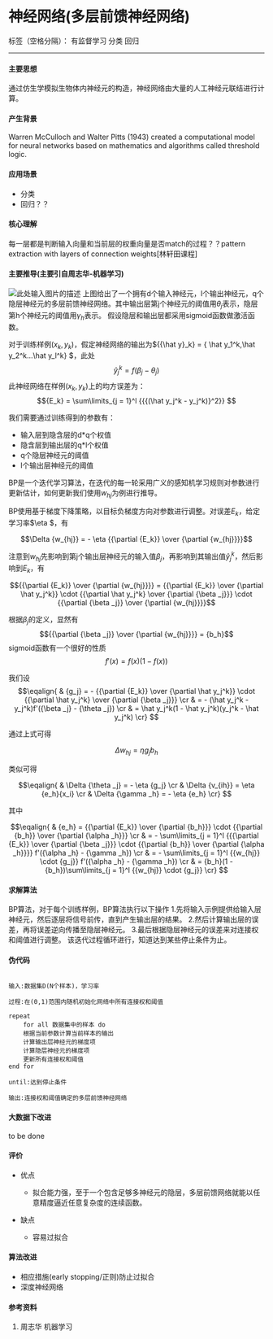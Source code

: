 ﻿# 神经网络(多层前馈神经网络)

标签（空格分隔）： 有监督学习 分类 回归

---

#### 主要思想

通过仿生学模拟生物体内神经元的构造，神经网络由大量的人工神经元联结进行计算。

#### 产生背景

Warren McCulloch and Walter Pitts (1943) created a computational model for neural networks based on mathematics and algorithms called threshold logic. 

#### 应用场景

* 分类
* 回归？？

#### 核心理解

每一层都是判断输入向量和当前层的权重向量是否match的过程？？pattern extraction with layers of connection weights[林轩田课程]

#### 主要推导(主要引自周志华-机器学习)

![此处输入图片的描述][1]
上图给出了一个拥有d个输入神经元，l个输出神经元，q个隐层神经元的多层前馈神经网络。其中输出层第j个神经元的阈值用${\theta _j}$表示，隐层第h个神经元的阈值用${\gamma _h}$表示。
假设隐层和输出层都采用sigmoid函数做激活函数。

对于训练样例$({x_k},{y_k})$，假定神经网络的输出为${{\hat y}_k} = \{ \hat y_1^k,\hat y_2^k...\hat y_l^k\} $，此处
$$\hat y_j^k = f({\beta _j} - {\theta _j})$$
此神经网络在样例$({x_k},{y_k})$上的均方误差为：
$${E_k} = \sum\limits_{j = 1}^l {{{(\hat y_j^k - y_j^k)}^2}} $$

我们需要通过训练得到的参数有：
* 输入层到隐含层的d*q个权值
* 隐含层到输出层的q*l个权值
* q个隐层神经元的阈值
* l个输出层神经元的阈值

BP是一个迭代学习算法，在迭代的每一轮采用广义的感知机学习规则对参数进行更新估计，如何更新我们使用${w_{hj}}$为例进行推导。

BP使用基于梯度下降策略，以目标负梯度方向对参数进行调整。对误差${E_k}$，给定学习率$\eta $，有

$$\Delta {w_{hj}} =  - \eta {{\partial {E_k}} \over {\partial {w_{hj}}}}$$

注意到${{w_{hj}}}$先影响到第j个输出层神经元的输入值${\beta _j}$，再影响到其输出值$\hat y_j^k$，然后影响到${E_k}$，有

$${{\partial {E_k}} \over {\partial {w_{hj}}}} = {{\partial {E_k}} \over {\partial \hat y_j^k}} \cdot {{\partial \hat y_j^k} \over {\partial {\beta _j}}} \cdot {{\partial {\beta _j}} \over {\partial {w_{hj}}}}$$

根据${\beta _j}$的定义，显然有
$${{\partial {\beta _j}} \over {\partial {w_{hj}}}} = {b_h}$$
sigmoid函数有一个很好的性质
$$f'(x) = f(x)(1 - f(x))$$

我们设
$$\eqalign{
  & {g_j} =  - {{\partial {E_k}} \over {\partial \hat y_j^k}} \cdot {{\partial \hat y_j^k} \over {\partial {\beta _j}}}  \cr 
  &  =  - (\hat y_j^k - y_j^k)f'({\beta _j} - {\theta _j})  \cr 
  &  = \hat y_j^k(1 - \hat y_j^k)(y_j^k - \hat y_j^k) \cr} $$
  
通过上式可得

$$\Delta {w_{hj}} = \eta {g_j}{b_h}$$

类似可得

$$\eqalign{
  & \Delta {\theta _j} =  - \eta {g_j}  \cr 
  & \Delta {v_{ih}} = \eta {e_h}{x_i}  \cr 
  & \Delta {\gamma _h} =  - \eta {e_h} \cr} $$

其中

$$\eqalign{
  & {e_h} = {{\partial {E_k}} \over {\partial {b_h}}} \cdot {{\partial {b_h}} \over {\partial {\alpha _h}}}  \cr 
  &  =  - \sum\limits_{j = 1}^l {{{\partial {E_k}} \over {\partial {\beta _j}}} \cdot {{\partial {b_h}} \over {\partial {\alpha _h}}}} f'({\alpha _h} - {\gamma _h})  \cr 
  &  =  - \sum\limits_{j = 1}^l {{w_{hj}} \cdot {g_j}} f'({\alpha _h} - {\gamma _h})  \cr 
  &  = {b_h}(1 - {b_h})\sum\limits_{j = 1}^l {{w_{hj}} \cdot {g_j}}  \cr} $$
  

#### 求解算法

BP算法，对于每个训练样例，BP算法执行以下操作
1.先将输入示例提供给输入层神经元，然后逐层将信号前传，直到产生输出层的结果。
2.然后计算输出层的误差，再将误差逆向传播至隐层神经元。
3.最后根据隐层神经元的误差来对连接权和阈值进行调整。
该迭代过程循环进行，知道达到某些停止条件为止。

#### 伪代码

```

输入:数据集D(N个样本)，学习率

过程:在(0,1)范围内随机初始化网络中所有连接权和阈值

repeat
    for all 数据集中的样本 do
    根据当前参数计算当前样本的输出
    计算输出层神经元的梯度项
    计算隐层神经元的梯度项
    更新所有连接权和阈值
end for

until:达到停止条件

输出:连接权和阈值确定的多层前馈神经网络

```

#### 大数据下改进

to be done

#### 评价

* 优点

  * 拟合能力强，至于一个包含足够多神经元的隐层，多层前馈网络就能以任意精度逼近任意复杂度的连续函数。

* 缺点

  * 容易过拟合
  
#### 算法改进

* 相应措施(early stopping/正则)防止过拟合
* 深度神经网络

#### 参考资料

1. 周志华 机器学习

  [1]: http://i.imgur.com/vFyC1vx.png
  [2]: https://github.com/numpy/numpy/blob/v1.11.0/numpy/linalg/linalg.py#L1785-L1943